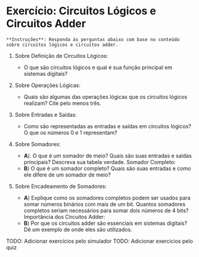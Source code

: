 # Exercício: Circuitos Lógicos e Circuitos Adder

```admonish info
**Instruções**: Responda às perguntas abaixo com base no conteúdo sobre circuitos lógicos e circuitos adder.
```

1. Sobre Definição de Circuitos Lógicos:
    - O que são circuitos lógicos e qual é sua função principal em sistemas digitais?

2. Sobre Operações Lógicas:
    - Quais são algumas das operações lógicas que os circuitos lógicos realizam? Cite pelo menos três.

3. Sobre Entradas e Saídas:
    - Como são representadas as entradas e saídas em circuitos lógicos? O que os números 0 e 1 representam?

4. Sobre Somadores:
    - **A**\). O que é um somador de meio? Quais são suas entradas e saídas principais? Descreva sua tabela verdade.
    Somador Completo:
    - **B**\) O que é um somador completo? Quais são suas entradas e como ele difere de um somador de meio?

5. Sobre Encadeamento de Somadores:
    - **A**\) Explique como os somadores completos podem ser usados para somar números binários com mais de um bit. Quantos somadores completos seriam necessários para somar dois números de 4 bits?
    Importância dos Circuitos Adder:
    - **B**\) Por que os circuitos adder são essenciais em sistemas digitais? Dê um exemplo de onde eles são utilizados.

<div class=hidden>
TODO: Adicionar exercícios pelo simulador
TODO: Adicionar exercícios pelo quiz
</div>

